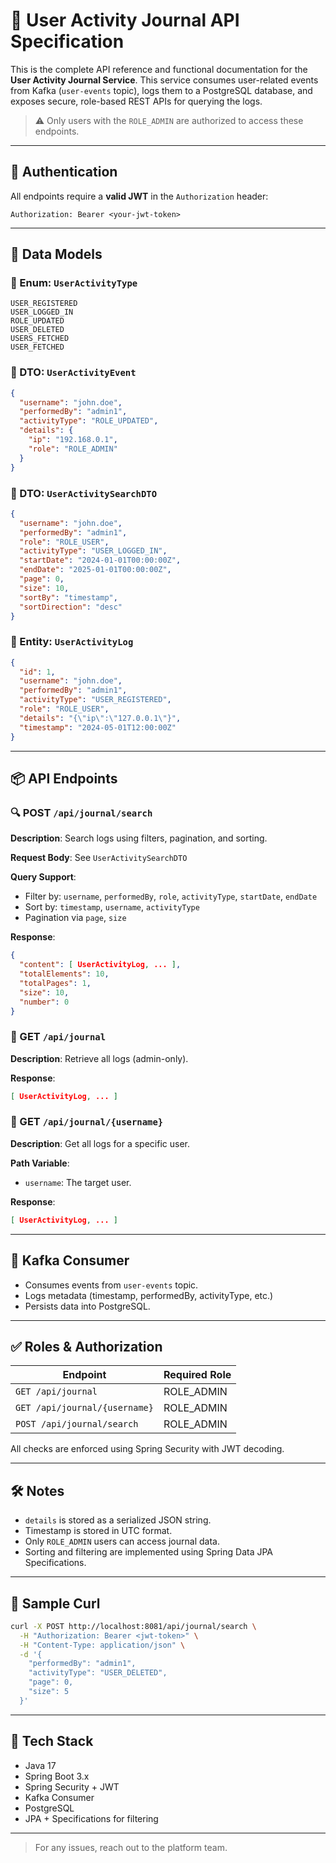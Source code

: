 # 📘 User Activity Journal API Specification

This is the complete API reference and functional documentation for the **User Activity Journal Service**. This service consumes user-related events from Kafka (`user-events` topic), logs them to a PostgreSQL database, and exposes secure, role-based REST APIs for querying the logs.

> ⚠️ Only users with the `ROLE_ADMIN` are authorized to access these endpoints.

---

## 🔐 Authentication

All endpoints require a **valid JWT** in the `Authorization` header:

```
Authorization: Bearer <your-jwt-token>
```

---

## 🧱 Data Models

### 🔸 Enum: `UserActivityType`
```
USER_REGISTERED
USER_LOGGED_IN
ROLE_UPDATED
USER_DELETED
USERS_FETCHED
USER_FETCHED
```

### 🔸 DTO: `UserActivityEvent`
```json
{
  "username": "john.doe",
  "performedBy": "admin1",
  "activityType": "ROLE_UPDATED",
  "details": {
    "ip": "192.168.0.1",
    "role": "ROLE_ADMIN"
  }
}
```

### 🔸 DTO: `UserActivitySearchDTO`
```json
{
  "username": "john.doe",
  "performedBy": "admin1",
  "role": "ROLE_USER",
  "activityType": "USER_LOGGED_IN",
  "startDate": "2024-01-01T00:00:00Z",
  "endDate": "2025-01-01T00:00:00Z",
  "page": 0,
  "size": 10,
  "sortBy": "timestamp",
  "sortDirection": "desc"
}
```

### 🔸 Entity: `UserActivityLog`
```json
{
  "id": 1,
  "username": "john.doe",
  "performedBy": "admin1",
  "activityType": "USER_REGISTERED",
  "role": "ROLE_USER",
  "details": "{\"ip\":\"127.0.0.1\"}",
  "timestamp": "2024-05-01T12:00:00Z"
}
```

---

## 📦 API Endpoints

### 🔍 POST `/api/journal/search`
**Description**: Search logs using filters, pagination, and sorting.

**Request Body**: See `UserActivitySearchDTO`

**Query Support**:
- Filter by: `username`, `performedBy`, `role`, `activityType`, `startDate`, `endDate`
- Sort by: `timestamp`, `username`, `activityType`
- Pagination via `page`, `size`

**Response**:
```json
{
  "content": [ UserActivityLog, ... ],
  "totalElements": 10,
  "totalPages": 1,
  "size": 10,
  "number": 0
}
```

### 📄 GET `/api/journal`
**Description**: Retrieve all logs (admin-only).

**Response**:
```json
[ UserActivityLog, ... ]
```

### 👤 GET `/api/journal/{username}`
**Description**: Get all logs for a specific user.

**Path Variable**:
- `username`: The target user.

**Response**:
```json
[ UserActivityLog, ... ]
```

---

## 🔧 Kafka Consumer
- Consumes events from `user-events` topic.
- Logs metadata (timestamp, performedBy, activityType, etc.)
- Persists data into PostgreSQL.

---

## ✅ Roles & Authorization

| Endpoint                         | Required Role |
|----------------------------------|----------------|
| `GET /api/journal`               | ROLE_ADMIN     |
| `GET /api/journal/{username}`   | ROLE_ADMIN     |
| `POST /api/journal/search`      | ROLE_ADMIN     |

All checks are enforced using Spring Security with JWT decoding.

---

## 🛠️ Notes

- `details` is stored as a serialized JSON string.
- Timestamp is stored in UTC format.
- Only `ROLE_ADMIN` users can access journal data.
- Sorting and filtering are implemented using Spring Data JPA Specifications.

---

## 🧪 Sample Curl

```bash
curl -X POST http://localhost:8081/api/journal/search \
  -H "Authorization: Bearer <jwt-token>" \
  -H "Content-Type: application/json" \
  -d '{
    "performedBy": "admin1",
    "activityType": "USER_DELETED",
    "page": 0,
    "size": 5
  }'
```

---

## 📁 Tech Stack
- Java 17
- Spring Boot 3.x
- Spring Security + JWT
- Kafka Consumer
- PostgreSQL
- JPA + Specifications for filtering

---

> For any issues, reach out to the platform team.
